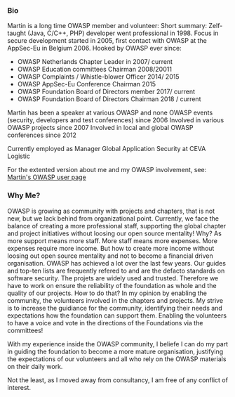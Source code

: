 ### Bio

Martin is a long time OWASP member and volunteer: Short summary:
Zelf-taught (Java, C/C++, PHP) developer went professional ‎in 1998.
Focus in secure development started in 2005, first contact with OWASP at
the AppSec-Eu in Belgium 2006. Hooked by OWASP ever since:

  - OWASP Netherlands Chapter Leader in 2007/ current
  - OWASP Education committees ‎Chairman 2008/20011
  - OWASP Complaints / Whistle-blower Officer‎ 2014/ 2015
  - OWASP AppSec-Eu Conference Chairman 2015
  - OWASP Foundation Board of Directors ‎member 2017/ current
  - OWASP Foundation Board of Directors Chairman 2018 / current

‎Martin has been a speaker at various OWASP and none OWASP events
(security, developers and test conferences) since 2006 Involved in
various OWASP projects since 2007‎ Involved in local and global OWASP
conferences since 2012

Currently employed as Manager Global Application Security at CEVA
Logistic

For the extented version about me and my OWASP involvement, see:
[Martin's OWASP user page](User:Knoblochmartin "wikilink")

### Why Me?

OWASP is growing as community with projects and chapters, that is not
new, but we lack behind from organizational point. Currently, we face
the balance of creating a more professional staff, supporting the global
chapter and project initiatives without loosing our open source
mentality\! Why? As more support means more staff. More staff means more
expenses. More expenses require more income. But how to create more
income without loosing out open source mentality and not to become a
financial driven organisation. OWASP has achieved a lot over the last
few years. Our guides and top-ten lists are frequently refered to and
are the defacto standards on software security. The projets are widely
used and trusted. Therefore we have to work on ensure the reliability of
the foundation as whole and the quality of our projects. How to do that?
In my opinion by enabling the community, the volunteers involved in the
chapters and projects. My strive is to increase the guidiance for the
community, identifying their needs and expectations how the foundation
can support them. Enabling the volunteers to have a voice and vote in
the directions of the Foundations via the committees\!

With my experience inside the OWASP community, I beliefe I can do my
part in guiding the foundation to become a more mature organisation,
justifying the expectations of our volunteers and all who rely on the
OWASP materials on their daily work.

Not the least, as I moved away from consultancy, I am free of any
conflict of interest.
